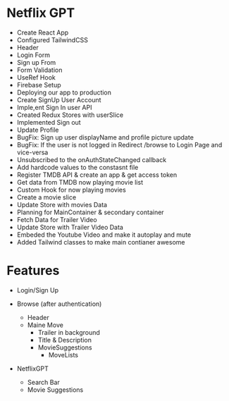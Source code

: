 # Netflix GPT

- Create React App
- Configured TailwindCSS
- Header
- Login Form
- Sign up From
- Form Validation
- UseRef Hook
- Firebase Setup
- Deploying our app to production
- Create SignUp User Account
- Imple,ent Sign In user API
- Created Redux Stores with userSlice
- Implemented Sign out
- Update Profile
- BugFix: Sign up user displayName and profile picture update
- BugFix: If the user is not logged in Redirect /browse to Login Page and vice-versa
- Unsubscribed to the onAuthStateChanged callback
- Add hardcode values to the constasnt file
- Register TMDB API & create an app & get access token
- Get data from TMDB now playing movie list
- Custom Hook for now playing movies
- Create a movie slice
- Update Store with movies Data
- Planning for MainContainer & secondary container
- Fetch Data for Trailer Video
- Update Store with Trailer Video Data
- Embeded the Youtube Video and make it autoplay and mute
- Added Tailwind classes to make main contianer awesome

# Features

- Login/Sign Up
- Browse (after authentication)

  - Header
  - Maine Move
    - Trailer in background
    - Title & Description
    - MovieSuggestions
      - MoveLists

- NetflixGPT
  - Search Bar
  - Movie Suggestions

